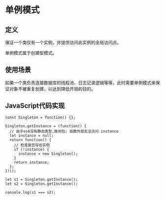 # 单例模式

## 定义

保证一个类仅有一个实例，并提供访问此实例的全局访问点。

单例模式属于创建型模式。

## 使用场景

如果一个类负责连接数据库的线程池、日志记录逻辑等等，此时需要单例模式来保证对象不被重复创建，以达到降低开销的目的。

## JavaScript代码实现

```text
const Singleton = function() {};

Singleton.getInstance = (function() {
  // 由于es6没有静态类型,故闭包: 函数外部无法访问 instance
  let instance = null;
  return function() {
    // 检查是否存在实例
    if (!instance) {
      instance = new Singleton();
    }
    return instance;
  };
})();

let s1 = Singleton.getInstance();
let s2 = Singleton.getInstance();

console.log(s1 === s2);
```

